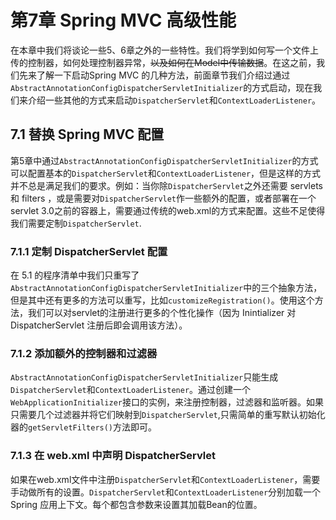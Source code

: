 # 第7章 Spring MVC 高级性能
在本章中我们将谈论一些5、6章之外的一些特性。我们将学到如何写一个文件上传的控制器，如何处理控制器异常，~~以及如何在Model中传输数据~~。在这之前，我们先来了解一下启动Spring MVC 的几种方法，前面章节我们介绍过通过`AbstractAnnotationConfigDispatcherServletInitializer`的方式启动，现在我们来介绍一些其他的方式来启动`DispatcherServlet`和`ContextLoaderListener`。  

## 7.1 替换 Spring MVC 配置
第5章中通过`AbstractAnnotationConfigDispatcherServletInitializer`的方式可以配置基本的`DispatcherServlet`和`ContextLoaderListener`，但是这样的方式并不总是满足我们的要求。例如：当你除`DispatcherServlet`之外还需要 servlets 和 filters ，或是需要对`DispatcherServlet`作一些额外的配置，或者部署在一个 servlet 3.0之前的容器上，需要通过传统的web.xml的方式来配置。这些不足使得我们需要定制`DispatcherServlet`.
### 7.1.1 定制 DispatcherServlet 配置
在 5.1 的程序清单中我们只重写了`AbstractAnnotationConfigDispatcherServletInitializer`中的三个抽象方法，但是其中还有更多的方法可以重写，比如`customizeRegistration()`。使用这个方法，我们可以对servlet的注册进行更多的个性化操作（因为 Inintializer 对 DispatcherServlet 注册后即会调用该方法）。
### 7.1.2 添加额外的控制器和过滤器
`AbstractAnnotationConfigDispatcherServletInitializer`只能生成`DispatcherServlet`和`ContextLoaderListener`。通过创建一个`WebApplicationInitializer`接口的实例，来注册控制器，过滤器和监听器。如果只需要几个过滤器并将它们映射到`DispatcherServlet`,只需简单的重写默认初始化器的`getServletFilters()`方法即可。
### 7.1.3 在 web.xml 中声明 DispatcherServlet
如果在web.xml文件中注册`DispatcherServlet`和`ContextLoaderListener`，需要手动做所有的设置。`DispatcherServlet`和`ContextLoaderListener`分别加载一个Spring 应用上下文。每个都包含参数来设置其加载Bean的位置。
